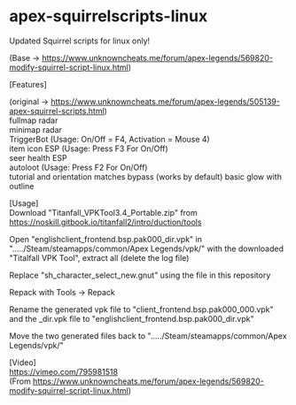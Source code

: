 # apex-squirrelscripts-linux
Updated Squirrel scripts for linux only!  
  
(Base -> https://www.unknowncheats.me/forum/apex-legends/569820-modify-squirrel-script-linux.html)  
  
  
[Features]  
  
(original -> https://www.unknowncheats.me/forum/apex-legends/505139-apex-squirrel-scripts.html)  
fullmap radar  
minimap radar  
TriggerBot (Usage: On/Off = F4, Activation = Mouse 4)  
item icon ESP (Usage: Press F3 For On/Off)  
seer health ESP  
autoloot (Usage: Press F2 For On/Off)  
tutorial and orientation matches bypass (works by default)
basic glow with outline
  
  
[Usage]  
Download "Titanfall_VPKTool3.4_Portable.zip" from https://noskill.gitbook.io/titanfall2/intro/duction/tools  
  
Open "englishclient_frontend.bsp.pak000_dir.vpk" in "...../Steam/steamapps/common/Apex Legends/vpk/" with the downloaded "Titalfall VPK Tool", extract all (delete the log file)  
  
Replace "sh_character_select_new.gnut" using the file in this repository 
  
Repack with Tools -> Repack  
  
Rename the generated vpk file to "client_frontend.bsp.pak000_000.vpk" and the _dir.vpk file to "englishclient_frontend.bsp.pak000_dir.vpk"  
  
Move the two generated files back to "...../Steam/steamapps/common/Apex Legends/vpk/"  
  
  
[Video]  
https://vimeo.com/795981518  
(From https://www.unknowncheats.me/forum/apex-legends/569820-modify-squirrel-script-linux.html)  
